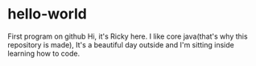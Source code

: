 # hello-world
First program on github
Hi, it's Ricky here. I like core java(that's why this repository is made),
It's a beautiful day outside and I'm sitting inside learning how to code. 
